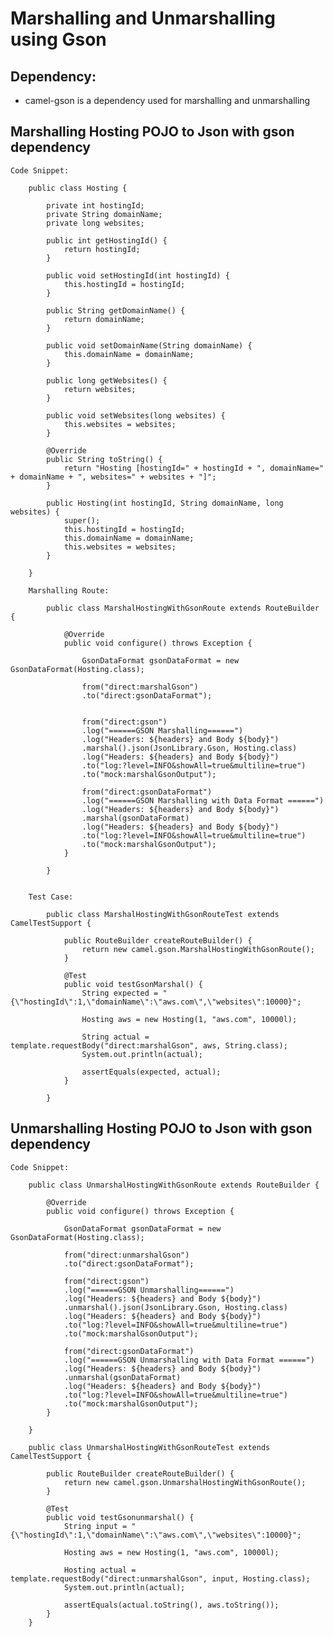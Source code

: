 # Marshalling and Unmarshalling using Gson


## Dependency:

-	camel-gson is a dependency used for marshalling and unmarshalling

## 	Marshalling Hosting POJO to Json with gson dependency


	Code Snippet:
	
		public class Hosting {

			private int hostingId;
			private String domainName;
			private long websites;

			public int getHostingId() {
				return hostingId;
			}

			public void setHostingId(int hostingId) {
				this.hostingId = hostingId;
			}

			public String getDomainName() {
				return domainName;
			}

			public void setDomainName(String domainName) {
				this.domainName = domainName;
			}

			public long getWebsites() {
				return websites;
			}

			public void setWebsites(long websites) {
				this.websites = websites;
			}

			@Override
			public String toString() {
				return "Hosting [hostingId=" + hostingId + ", domainName=" + domainName + ", websites=" + websites + "]";
			}

			public Hosting(int hostingId, String domainName, long websites) {
				super();
				this.hostingId = hostingId;
				this.domainName = domainName;
				this.websites = websites;
			}

		}
		
		Marshalling Route:
			
			public class MarshalHostingWithGsonRoute extends RouteBuilder {

				@Override
				public void configure() throws Exception {
					
					GsonDataFormat gsonDataFormat = new GsonDataFormat(Hosting.class);
					
					from("direct:marshalGson")
					.to("direct:gsonDataFormat");
					
					
					from("direct:gson")
					.log("======GSON Marshalling======")
					.log("Headers: ${headers} and Body ${body}")
					.marshal().json(JsonLibrary.Gson, Hosting.class)
					.log("Headers: ${headers} and Body ${body}")
					.to("log:?level=INFO&showAll=true&multiline=true")
					.to("mock:marshalGsonOutput");
					
					from("direct:gsonDataFormat")
					.log("======GSON Marshalling with Data Format ======")
					.log("Headers: ${headers} and Body ${body}")
					.marshal(gsonDataFormat)
					.log("Headers: ${headers} and Body ${body}")
					.to("log:?level=INFO&showAll=true&multiline=true")
					.to("mock:marshalGsonOutput");
				}

			}
			
			
		Test Case:

			public class MarshalHostingWithGsonRouteTest extends CamelTestSupport {

				public RouteBuilder createRouteBuilder() {
					return new camel.gson.MarshalHostingWithGsonRoute();
				}

				@Test
				public void testGsonMarshal() {
					String expected = "{\"hostingId\":1,\"domainName\":\"aws.com\",\"websites\":10000}";

					Hosting aws = new Hosting(1, "aws.com", 10000l);

					String actual = template.requestBody("direct:marshalGson", aws, String.class);
					System.out.println(actual);

					assertEquals(expected, actual);
				}

			}
## 	Unmarshalling Hosting POJO to Json with gson dependency


	Code Snippet:
	
		public class UnmarshalHostingWithGsonRoute extends RouteBuilder {

			@Override
			public void configure() throws Exception {
				
				GsonDataFormat gsonDataFormat = new GsonDataFormat(Hosting.class);
				
				from("direct:unmarshalGson")
				.to("direct:gsonDataFormat");
				
				from("direct:gson")
				.log("======GSON Unmarshalling======")
				.log("Headers: ${headers} and Body ${body}")
				.unmarshal().json(JsonLibrary.Gson, Hosting.class)
				.log("Headers: ${headers} and Body ${body}")
				.to("log:?level=INFO&showAll=true&multiline=true")
				.to("mock:marshalGsonOutput");
				
				from("direct:gsonDataFormat")
				.log("======GSON Unmarshalling with Data Format ======")
				.log("Headers: ${headers} and Body ${body}")
				.unmarshal(gsonDataFormat)
				.log("Headers: ${headers} and Body ${body}")
				.to("log:?level=INFO&showAll=true&multiline=true")
				.to("mock:marshalGsonOutput");
			}

		}
	
		public class UnmarshalHostingWithGsonRouteTest extends CamelTestSupport {

			public RouteBuilder createRouteBuilder() {
				return new camel.gson.UnmarshalHostingWithGsonRoute();
			}

			@Test
			public void testGsonunmarshal() {
				String input = "{\"hostingId\":1,\"domainName\":\"aws.com\",\"websites\":10000}";

				Hosting aws = new Hosting(1, "aws.com", 10000l);

				Hosting actual = template.requestBody("direct:unmarshalGson", input, Hosting.class);
				System.out.println(actual);

				assertEquals(actual.toString(), aws.toString());
			}
		}